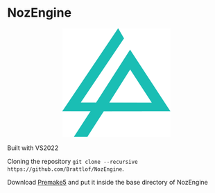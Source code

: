 # NozEngine

<p  align="center">

<img src="./Resources/noz.png" width="250">

</p>

Built with VS2022

Cloning the repository `git clone --recursive https://github.com/Brattlof/NozEngine`.

Download [Premake5](https://github.com/premake/premake-core/releases/download/v5.0.0-beta1/premake-5.0.0-beta1-windows.zip) and put it inside the base directory of NozEngine
